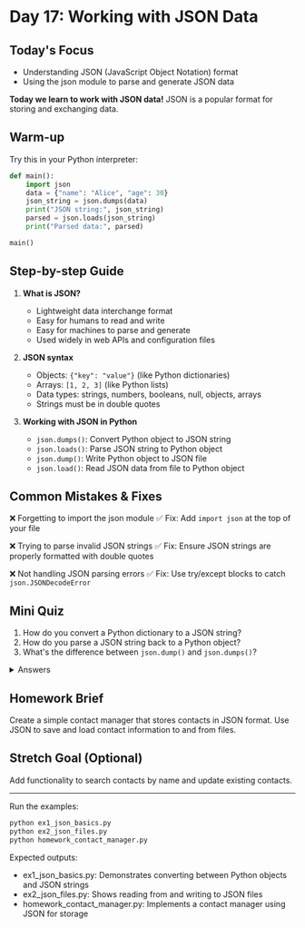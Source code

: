 # Day 17: Working with JSON Data

## Today's Focus
- Understanding JSON (JavaScript Object Notation) format
- Using the json module to parse and generate JSON data

**Today we learn to work with JSON data!** JSON is a popular format for storing and exchanging data.

## Warm-up
Try this in your Python interpreter:
```python
def main():
    import json
    data = {"name": "Alice", "age": 30}
    json_string = json.dumps(data)
    print("JSON string:", json_string)
    parsed = json.loads(json_string)
    print("Parsed data:", parsed)

main()
```

## Step-by-step Guide

1. **What is JSON?**
   - Lightweight data interchange format
   - Easy for humans to read and write
   - Easy for machines to parse and generate
   - Used widely in web APIs and configuration files

2. **JSON syntax**
   - Objects: `{"key": "value"}` (like Python dictionaries)
   - Arrays: `[1, 2, 3]` (like Python lists)
   - Data types: strings, numbers, booleans, null, objects, arrays
   - Strings must be in double quotes

3. **Working with JSON in Python**
   - `json.dumps()`: Convert Python object to JSON string
   - `json.loads()`: Parse JSON string to Python object
   - `json.dump()`: Write Python object to JSON file
   - `json.load()`: Read JSON data from file to Python object

## Common Mistakes & Fixes

❌ Forgetting to import the json module
✅ Fix: Add `import json` at the top of your file

❌ Trying to parse invalid JSON strings
✅ Fix: Ensure JSON strings are properly formatted with double quotes

❌ Not handling JSON parsing errors
✅ Fix: Use try/except blocks to catch `json.JSONDecodeError`

## Mini Quiz

1. How do you convert a Python dictionary to a JSON string?
2. How do you parse a JSON string back to a Python object?
3. What's the difference between `json.dump()` and `json.dumps()`?

<details>
<summary>Answers</summary>

1. `json.dumps(dictionary)`
2. `json.loads(json_string)`
3. `json.dump()` writes to a file; `json.dumps()` returns a string
</details>

## Homework Brief

Create a simple contact manager that stores contacts in JSON format.
Use JSON to save and load contact information to and from files.

## Stretch Goal (Optional)

Add functionality to search contacts by name and update existing contacts.

---

Run the examples:
```bash
python ex1_json_basics.py
python ex2_json_files.py
python homework_contact_manager.py
```

Expected outputs:
- ex1_json_basics.py: Demonstrates converting between Python objects and JSON strings
- ex2_json_files.py: Shows reading from and writing to JSON files
- homework_contact_manager.py: Implements a contact manager using JSON for storage
